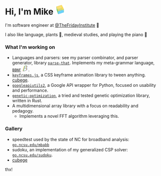 <link rel="stylesheet" type="text/css" media="all" href="styles/styles.css" />

# Hi, I'm Mike ![image](assets/cube.png)
I'm software engineer at
[@TheFridayInstitute](https://github.com/TheFridayInstitute) 🐺

I also like language, plants 🌱, medieval studies, and playing the piano 🎹

### What I'm working on
-   Languages and parsers: see my parser combinator, and parser generator, library
    [`parse-that`](https://github.com/mkbabb/parse-that). Implements my meta-grammar
    language, [`BBNF`](https://github.com/mkbabb/bbnf-language-support)
    <img src=assets/bbnf-small.png width=20>.
-   [`keyframes.js`](https://github.com/mkbabb/keyframes.js), a CSS keyframe animation
    library to tween anything. [cubege](https://mkbabb.github.io/keyframes.js/).
-   [`googleapiutils2`](https://github.com/mkbabb/googleapiutils2), a Google API wrapper
    for Python, focused on usability and performance.
-   [`genetic-optimization`](https://github.com/mkbabb/genetic-optimization), a tried and tested genetic optimization library, written in Rust.
-   A multidimensional array library with a focus on readability and pedagogy.
    -   Implements a novel FFT algorithm leveraging this.

### Gallery
- speedtest used by the state of NC for broadband analysis: [`go.ncsu.edu/mbabb`](https://www.go.ncsu.edu/mbabb)
- sudoku, an implementation of my generalized CSP solver: [`go.ncsu.edu/sudoku`](https://www.go.ncsu.edu/sudoku).
- [cubege](https://mkbabb.github.io/keyframes.js/)

thx!
